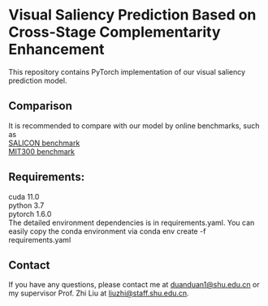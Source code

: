 # Visual Saliency Prediction Based on Cross-Stage Complementarity Enhancement
This repository contains PyTorch implementation of our visual saliency prediction model.
## Comparison
It is recommended to compare with our model by online benchmarks, such as  
[SALICON benchmark](http://salicon.net/challenge-2017/)  
[MIT300 benchmark](http://saliency.mit.edu/)
## Requirements:
cuda 11.0  
python 3.7  
pytorch 1.6.0  
The detailed environment dependencies is in requirements.yaml. You can easily copy the conda environment via conda env create -f requirements.yaml

## Contact
If you have any questions, please contact me at duanduan1@shu.edu.cn or my supervisor Prof. Zhi Liu at liuzhi@staff.shu.edu.cn.